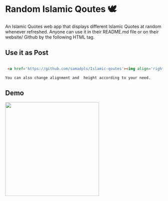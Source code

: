 

# Random Islamic Qoutes 🕊
An Islamic Quotes web app that displays different Islamic Quotes at random whenever refreshed.
Anyone can use it in their README.md file or on their website/ Github by the following HTML tag.<br>

## Use it as Post
```html

 <a href='https://github.com/samadpls/Islamic-qoutes'><img align='right' src='https://islamic-qoutes.cyclic.app' height=300 alt='samadpls/islamic-qoutes'></a>

```
`You can also change alignment and  height according to your need.`
## Demo

<img src='https://islamic-qoutes.cyclic.app' height=300><br>





